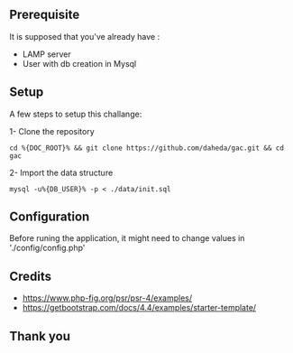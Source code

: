 ## Prerequisite

It is supposed that you've already have :
- LAMP server
- User with db creation in Mysql

## Setup
A few steps to setup this challange: 

1- Clone the repository

```
cd %{DOC_ROOT}% && git clone https://github.com/daheda/gac.git && cd gac
```

2- Import the data structure
```
mysql -u%{DB_USER}% -p < ./data/init.sql
```

## Configuration

Before runing the application, it might need to change values in './config/config.php'

## Credits
- https://www.php-fig.org/psr/psr-4/examples/
- https://getbootstrap.com/docs/4.4/examples/starter-template/


## Thank you